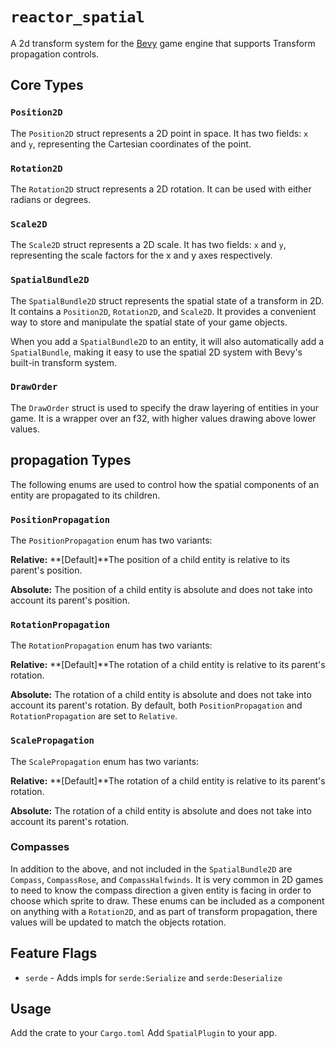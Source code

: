 # `reactor_spatial`

A 2d transform system for the [Bevy](https://bevyengine.org/) game engine that supports Transform propagation controls.

## Core Types

### `Position2D`

The `Position2D` struct represents a 2D point in space. It has two fields: `x` and `y`, representing the Cartesian coordinates of the point.

### `Rotation2D`

The `Rotation2D` struct represents a 2D rotation. It can be used with either radians or degrees.

### `Scale2D`

The `Scale2D` struct represents a 2D scale. It has two fields: `x` and `y`, representing the scale factors for the x and y axes respectively.

### `SpatialBundle2D`

The `SpatialBundle2D` struct represents the spatial state of a transform in 2D. It contains a `Position2D`, `Rotation2D`, and `Scale2D`. It provides a convenient way to store and manipulate the spatial state of your game objects.

When you add a `SpatialBundle2D` to an entity, it will also automatically add a `SpatialBundle`, making it easy to use the spatial 2D system with Bevy's built-in transform system.

### `DrawOrder`

The `DrawOrder` struct is used to specify the draw layering of entities in your game. It is a wrapper over an f32, with higher values drawing above lower values.

## propagation Types
The following enums are used to control how the spatial components of an entity are propagated to its children.

### `PositionPropagation`
The `PositionPropagation` enum has two variants:

**Relative:** **[Default]**The position of a child entity is relative to its parent's position.

**Absolute:** The position of a child entity is absolute and does not take into account its parent's position.

### `RotationPropagation`
The `RotationPropagation` enum has two variants:

**Relative:** **[Default]**The rotation of a child entity is relative to its parent's rotation.

**Absolute:** The rotation of a child entity is absolute and does not take into account its parent's rotation.
By default, both `PositionPropagation` and `RotationPropagation` are set to `Relative`.

### `ScalePropagation`
The `ScalePropagation` enum has two variants:

**Relative:** **[Default]**The rotation of a child entity is relative to its parent's rotation.

**Absolute:** The rotation of a child entity is absolute and does not take into account its parent's rotation.

### Compasses

In addition to the above, and not included in the `SpatialBundle2D` are `Compass`, `CompassRose`, and `CompassHalfwinds`. It is very common in 2D games to need to know the compass direction a given entity is facing in order to choose which sprite to draw. These enums can be included as a component on anything with a `Rotation2D`, and as part of transform propagation, there values will be updated to match the objects rotation.

## Feature Flags

* `serde` - Adds impls for `serde:Serialize` and `serde:Deserialize`

## Usage

Add the crate to your `Cargo.toml`
Add `SpatialPlugin` to your app.
